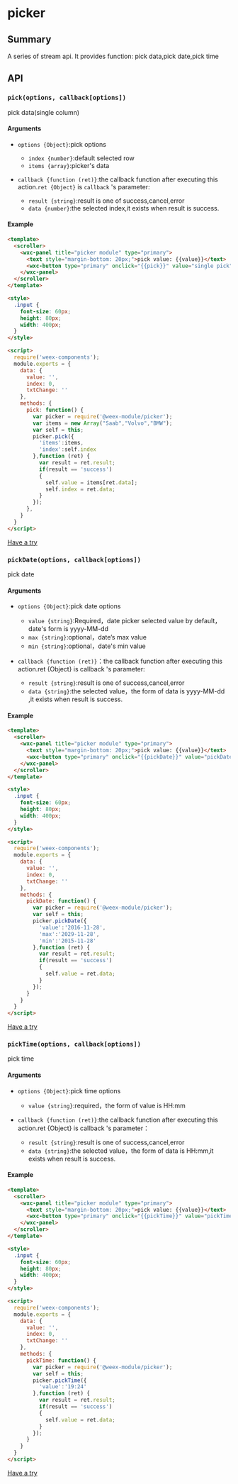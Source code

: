 # picker

## Summary

A series of stream api. It provides function: pick data,pick date,pick time

## API
### `pick(options, callback[options])`

pick data(single column)

#### Arguments

- `options {Object}`:pick options
  - `index {number}`:default selected row
  - `items {array}`:picker's data

- `callback {function (ret)}`:the callback function after executing this action.`ret {Object}` is `callback` 's parameter:
  - `result {string}`:result is one of success,cancel,error
  - `data {number}`:the selected index,it exists when result is success.

#### Example

```html
<template>
  <scroller>
    <wxc-panel title="picker module" type="primary">
      <text style="margin-bottom: 20px;">pick value: {{value}}</text>
      <wxc-button type="primary" onclick="{{pick}}" value="single pick" style="margin-bottom: 20px;"></wxc-button>
    </wxc-panel>
  </scroller>
</template>

<style>
  .input {
    font-size: 60px;
    height: 80px;
    width: 400px;
  }
</style>

<script>
  require('weex-components');
  module.exports = {
    data: {
      value: '',
      index: 0,
      txtChange: ''
    },
    methods: {
      pick: function() {
        var picker = require('@weex-module/picker');
        var items = new Array("Saab","Volvo","BMW");
        var self = this;
        picker.pick({
          'items':items,
          'index':self.index
        },function (ret) {
          var result = ret.result;
          if(result == 'success')
          {
            self.value = items[ret.data];
            self.index = ret.data;
          }
        });
      },
    }
  }
</script>
```

[Have a try](http://dotwe.org/6bbb12bda94413ab394041558ac6ecda)

### `pickDate(options, callback[options])`

pick date

#### Arguments

- `options {Object}`:pick date options
  - `value {string}`:Required，date picker selected value by default，date's form is yyyy-MM-dd
  - `max {string}`:optional，date’s max value
  - `min {string}`:optional，date's min value

- `callback {function (ret)}`：the callback function after executing this action.ret {Object} is callback 's parameter:
  - `result {string}`:result is one of success,cancel,error
  - `data {string}`:the selected value，the  form of data is yyyy-MM-dd ,it exists when result is success.

#### Example

```html
<template>
  <scroller>
    <wxc-panel title="picker module" type="primary">
      <text style="margin-bottom: 20px;">pick value: {{value}}</text>
      <wxc-button type="primary" onclick="{{pickDate}}" value="pickDate" style="margin-bottom: 20px;"></wxc-button>
    </wxc-panel>
  </scroller>
</template>

<style>
  .input {
    font-size: 60px;
    height: 80px;
    width: 400px;
  }
</style>

<script>
  require('weex-components');
  module.exports = {
    data: {
      value: '',
      index: 0,
      txtChange: ''
    },
    methods: {
      pickDate: function() {
        var picker = require('@weex-module/picker');
        var self = this;
        picker.pickDate({
          'value':'2016-11-28',
          'max':'2029-11-28',
          'min':'2015-11-28'
        },function (ret) {
          var result = ret.result;
          if(result == 'success')
          {
            self.value = ret.data;
          }
        });
      }
    }
  }
</script>
```

[Have a try](http://dotwe.org/11324b3beedff4f78073d1fe51fc430f)

### `pickTime(options, callback[options])`

pick time

#### Arguments

- `options {Object}`:pick time options
  - `value {string}`:required，the form of value is HH:mm

- `callback {function (ret)}`:the callback function after executing this action.ret {Object} is callback 's parameter：
  - `result {string}`:result is one of success,cancel,error
  - `data {string}`:the selected value，the form of data is HH:mm,it exists when result is success.

#### Example

```html
<template>
  <scroller>
    <wxc-panel title="picker module" type="primary">
      <text style="margin-bottom: 20px;">pick value: {{value}}</text>
      <wxc-button type="primary" onclick="{{pickTime}}" value="pickTime"></wxc-button>
    </wxc-panel>
  </scroller>
</template>

<style>
  .input {
    font-size: 60px;
    height: 80px;
    width: 400px;
  }
</style>

<script>
  require('weex-components');
  module.exports = {
    data: {
      value: '',
      index: 0,
      txtChange: ''
    },
    methods: {
      pickTime: function() {
        var picker = require('@weex-module/picker');
        var self = this;
        picker.pickTime({
          'value':'19:24'
        },function (ret) {
          var result = ret.result;
          if(result == 'success')
          {
            self.value = ret.data;
          }
        });
      }
    }
  }
</script>
```

[Have a try](http://dotwe.org/3fdf2faec84cedfc6cfb140948c46032)
